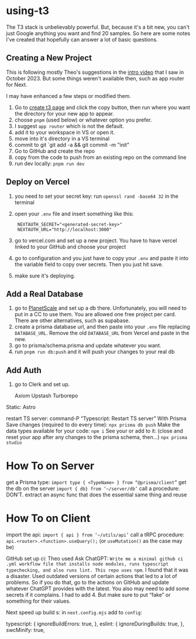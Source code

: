 # using-t3

The T3 stack is unbelievably powerful. But, because it's a bit new, you can't just Google anything you want and find 20 samples. So here are some notes I've created that hopefully can answer a lot of basic questions.

## Creating a New Project

This is following mostly Theo's suggestions in the [intro video](https://create.t3.gg/en/introduction) that I saw in October 2023. But some things weren't available then, such as app router for Next.

I may have enhanced a few steps or modified them.

1. Go to [create t3 page](create.t3.gg) and click the copy button, then run where you want the directory for your new app to appear.
2. choose `pnpm` (used below) or whatever option you prefer.
3. I suggest `app router` which is not the default.
4. add it to your workspace in VS or open it.
5. move into it's directory in a VS terminal
6. commit to git `git add -a && git commit -m "init"
7. Go to GitHub and create the repo
8. copy from the code to push from an existing repo on the command line
9. run dev locally: `pnpm run dev`

## Deploy on Vercel

1. you need to set your secret key: run `openssl rand -base64 32` in the terminal
2. open your `.env` file and insert something like this:

   ```env
    NEXTAUTH_SECRET="<generated-secret-key>"
    NEXTAUTH_URL="http://localhost:3000"
   ```

3. go to vercel.com and set up a new project. You have to have vercel linked to your GitHub and choose your project
4. go to configuration and you just have to copy your `.env` and paste it into the variable field to copy over secrets. Then you just hit save.
5. make sure it's deploying.

## Add a Real Database

1. go to [PlanetScale](https://planetscale.com/) and set up a db there. Unfortunately, you will need to put in a CC to use them. You are allowed one free project per card. There are other alternatives, such as supabase.
2. create a prisma database url, and then paste into your `.env` file replacing `DATABASE_URL`. Remove the old `DATABASE_URL` from Vercel and paste in the new.
3. go to prisma/schema.prisma and update whatever you want.
4. run `pnpm run db:push` and it will push your changes to your real db 

## Add Auth

1. go to Clerk and set up.



   Axiom
   Upstash
   Turborepo

Static: Astro

restart TS server: command-P “Typescript: Restart TS server”
With Prisma
Save changes (required to do every time): `npx prisma db push`
Make the data types available for your code: `npm i`
See your or add to it: (close and reset your app after any changes to the prisma schema, then…) `npx prisma studio`

# How To on Server

get a Prisma type: `import type { <TypeName> } from “@prisma/client”`
get the db on the server `import { db} from ‘~/server/db’`
call a procedure: DON’T. extract an async func that does the essential same thing and reuse

# How To on Client

import the api: `import { api } from ‘~/utils/api’`
call a tRPC procedure: `api.<router>.<function>.useQuery();` (or `useMutation()` as the case may be)

GitHub
set up ci: Theo used Ask ChatGPT: `Write me a minimal github ci .yml workflow file that installs node modules, runs typescript typechecking, and also runs lint. This repo uses npm`. I found that it was a disaster. Used outdated versions of certain actions that led to a lot of problems. So if you do that, go to the actions on GitHub and update whatever ChatGPT provides with the latest. You also may need to add some secrets if it complains. I had to add 4. But make sure to put “fake” or something for their values.

Next
speed up build s: in `next.config.mjs` add to `config`:

typescript: {
ignoreBuildErrors: true,
},
eslint: {
ignoreDuringBuilds: true,
},
swcMinify: true,

